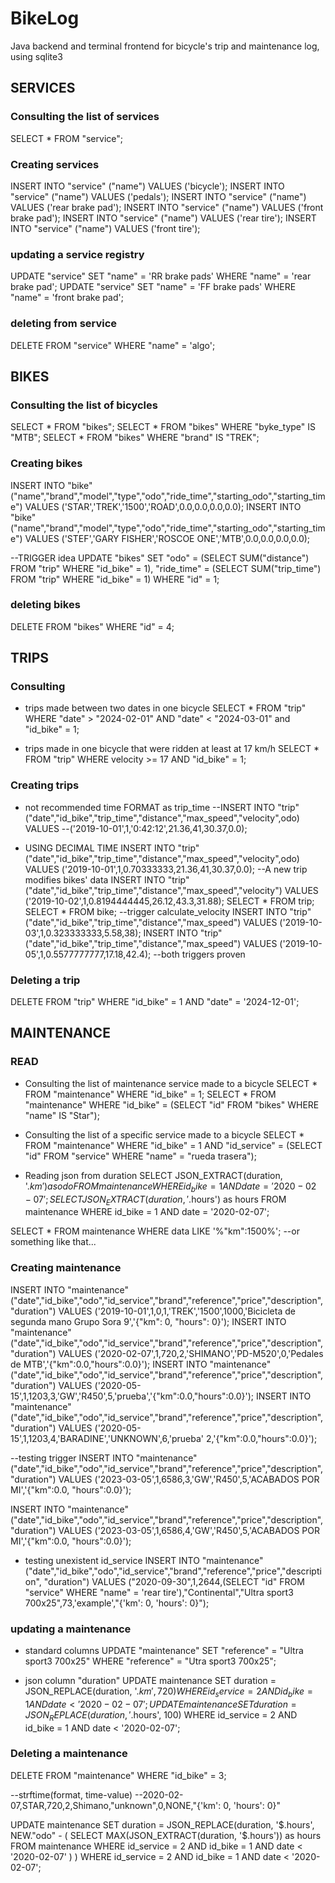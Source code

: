# BikeLog
Java backend and terminal frontend for bicycle's trip and maintenance log, using sqlite3

## SERVICES
### Consulting the list of services

SELECT * FROM "service";

### Creating services

INSERT INTO "service" ("name") VALUES ('bicycle');
INSERT INTO "service" ("name") VALUES ('pedals');
INSERT INTO "service" ("name") VALUES ('rear brake pad');
INSERT INTO "service" ("name") VALUES ('front brake pad');
INSERT INTO "service" ("name") VALUES ('rear tire');
INSERT INTO "service" ("name") VALUES ('front tire');

### updating a service registry
UPDATE "service" SET "name" = 'RR brake pads' WHERE "name" = 'rear brake pad';
UPDATE "service" SET "name" = 'FF brake pads' WHERE "name" = 'front brake pad';

### deleting from service
DELETE FROM "service" WHERE "name" = 'algo';

## BIKES

### Consulting the list of bicycles
SELECT * FROM "bikes";
SELECT * FROM "bikes" WHERE "byke_type" IS "MTB";
SELECT * FROM "bikes" WHERE "brand" IS "TREK";

### Creating bikes
INSERT INTO "bike" ("name","brand","model","type","odo","ride_time","starting_odo","starting_time") 
VALUES ('STAR','TREK','1500','ROAD',0.0,0.0,0.0,0.0);
INSERT INTO "bike" ("name","brand","model","type","odo","ride_time","starting_odo","starting_time") 
VALUES ('STEF','GARY FISHER','ROSCOE ONE','MTB',0.0,0.0,0.0,0.0);

--TRIGGER idea
UPDATE "bikes" SET "odo" = (SELECT SUM("distance") FROM "trip" WHERE "id_bike" = 1),
    "ride_time" = (SELECT SUM("trip_time") FROM "trip" WHERE "id_bike" = 1) 
    WHERE "id" = 1;

### deleting bikes
DELETE FROM "bikes" WHERE "id" = 4;

## TRIPS
### Consulting 
* trips made between two dates in one bicycle
SELECT * FROM "trip" WHERE "date" > "2024-02-01" AND "date" < "2024-03-01" and "id_bike" = 1;

* trips made in one bicycle that were ridden at least at 17 km/h
SELECT * FROM "trip" WHERE velocity >= 17 AND "id_bike" = 1;

### Creating trips
* not recommended time FORMAT as trip_time
--INSERT INTO "trip" ("date","id_bike","trip_time","distance","max_speed","velocity",odo) VALUES
--('2019-10-01',1,'0:42:12',21.36,41,30.37,0.0);

* USING DECIMAL TIME
INSERT INTO "trip" ("date","id_bike","trip_time","distance","max_speed","velocity",odo) VALUES
('2019-10-01',1,0.70333333,21.36,41,30.37,0.0);
--A new trip modifies bikes' data
INSERT INTO "trip" ("date","id_bike","trip_time","distance","max_speed","velocity") VALUES
('2019-10-02',1,0.8194444445,26.12,43.3,31.88);
SELECT * FROM trip;
SELECT * FROM bike;
--trigger calculate_velocity
INSERT INTO "trip" ("date","id_bike","trip_time","distance","max_speed") 
VALUES ('2019-10-03',1,0.323333333,5.58,38);
INSERT INTO "trip" ("date","id_bike","trip_time","distance","max_speed") 
VALUES ('2019-10-05',1,0.5577777777,17.18,42.4);
--both triggers proven

### Deleting a trip
DELETE FROM "trip" WHERE "id_bike" = 1 AND "date" = '2024-12-01';

## MAINTENANCE
### READ
* Consulting the list of maintenance service made to a bicycle
SELECT * FROM "maintenance" WHERE "id_bike" = 1;
SELECT * FROM "maintenance" WHERE "id_bike" = (SELECT "id" FROM "bikes" WHERE "name" IS "Star");

* Consulting the list of a specific service made to a bicycle
SELECT * FROM "maintenance" WHERE "id_bike" = 1 AND "id_service" =
    (SELECT "id" FROM "service" WHERE "name" = "rueda trasera");

* Reading json from duration
SELECT JSON_EXTRACT(duration, '$.km') as odo FROM maintenance WHERE id_bike = 1 AND date = '2020-02-07';
SELECT JSON_EXTRACT(duration, '$.hours') as hours FROM maintenance WHERE id_bike = 1  AND date = '2020-02-07';

SELECT * FROM maintenance WHERE data LIKE '%"km":1500%'; --or something like that...

### Creating maintenance
INSERT INTO "maintenance" ("date","id_bike","odo","id_service","brand","reference","price","description","duration") 
VALUES  ('2019-10-01',1,0,1,'TREK','1500',1000,'Bicicleta de segunda mano Grupo Sora 9','{"km": 0, "hours": 0}');
INSERT INTO "maintenance" ("date","id_bike","odo","id_service","brand","reference","price","description","duration") 
VALUES  ('2020-02-07',1,720,2,'SHIMANO','PD-M520',0,'Pedales de MTB','{"km":0.0,"hours":0.0}');
INSERT INTO "maintenance" ("date","id_bike","odo","id_service","brand","reference","price","description","duration") 
VALUES  ('2020-05-15',1,1203,3,'GW','R450',5,'prueba','{"km":0.0,"hours":0.0}');
INSERT INTO "maintenance" ("date","id_bike","odo","id_service","brand","reference","price","description","duration") 
VALUES  ('2020-05-15',1,1203,4,'BARADINE','UNKNOWN',6,'prueba' 2,'{"km":0.0,"hours":0.0}');

--testing trigger
INSERT INTO "maintenance" ("date","id_bike","odo","id_service","brand","reference","price","description","duration") 
VALUES  ('2023-03-05',1,6586,3,'GW','R450',5,'ACABADOS POR MI','{"km":0.0,	"hours":0.0}');

INSERT INTO "maintenance" ("date","id_bike","odo","id_service","brand","reference","price","description","duration") 
VALUES  ('2023-03-05',1,6586,4,'GW','R450',5,'ACABADOS POR MI','{"km":0.0,	"hours":0.0}');

* testing unexistent id_service
INSERT INTO "maintenance" ("date","id_bike","odo","id_service","brand","reference","price","description",
    "duration") VALUES ("2020-09-30",1,2644,(SELECT "id" FROM "service" WHERE "name" = 'rear tire'),"Continental","Ultra sport3 700x25",73,'example',"{'km': 0, 'hours': 0}");

### updating a maintenance
* standard columns
UPDATE "maintenance" SET "reference" = "Ultra sport3 700x25" WHERE "reference" = "Utra sport3 700x25";

* json column "duration"
UPDATE maintenance SET duration = JSON_REPLACE(duration, '$.km', 720) WHERE id_service = 2 AND  id_bike = 1 AND date < '2020-02-07';
UPDATE maintenance SET duration = JSON_REPLACE(duration, '$.hours', 100) WHERE id_service = 2 AND  id_bike = 1 AND date < '2020-02-07';

### Deleting a maintenance
DELETE FROM "maintenance" WHERE "id_bike" = 3;

--strftime(format, time-value)
--2020-02-07,STAR,720,2,Shimano,"unknown",0,NONE,"{'km': 0, 'hours': 0}"

UPDATE maintenance SET duration = JSON_REPLACE(duration, '$.hours', NEW."odo" - (
    SELECT MAX(JSON_EXTRACT(duration, '$.hours')) as hours FROM maintenance WHERE id_service = 2 AND  id_bike = 1 AND date < '2020-02-07'
    ) 
    ) 
    WHERE id_service = 2 AND  id_bike = 1 AND date < '2020-02-07';


